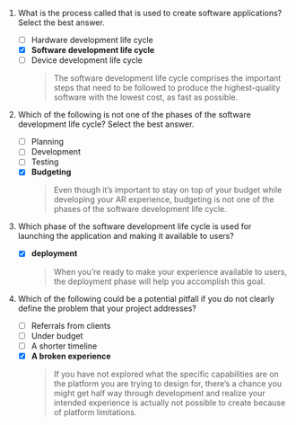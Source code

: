 1. What is the process called that is used to create software applications? Select the best answer.

   - [ ] Hardware development life cycle
   - [x] **Software development life cycle**
   - [ ] Device development life cycle
     > The software development life cycle comprises the important steps that need to be followed to produce the highest-quality software with the lowest cost, as fast as possible.

2. Which of the following is not one of the phases of the software development life cycle? Select the best answer.

   - [ ] Planning
   - [ ] Development
   - [ ] Testing
   - [x] **Budgeting**
     > Even though it’s important to stay on top of your budget while developing your AR experience, budgeting is not one of the phases of the software development life cycle.

3. Which phase of the software development life cycle is used for launching the application and making it available to users?

   - [x] **deployment**
     > When you’re ready to make your experience available to users, the deployment phase will help you accomplish this goal.

4. Which of the following could be a potential pitfall if you do not clearly define the problem that your project addresses?

   - [ ] Referrals from clients
   - [ ] Under budget
   - [ ] A shorter timeline
   - [x] **A broken experience**
     > If you have not explored what the specific capabilities are on the platform you are trying to design for, there’s a chance you might get half way through development and realize your intended experience is actually not possible to create because of platform limitations.
